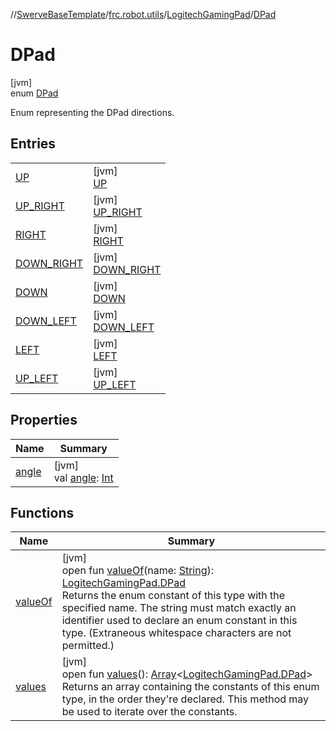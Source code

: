 //[SwerveBaseTemplate](../../../../index.md)/[frc.robot.utils](../../index.md)/[LogitechGamingPad](../index.md)/[DPad](index.md)

# DPad

[jvm]\
enum [DPad](index.md)

Enum representing the DPad directions.

## Entries

| | |
|---|---|
| [UP](-u-p/index.md) | [jvm]<br>[UP](-u-p/index.md) |
| [UP_RIGHT](-u-p_-r-i-g-h-t/index.md) | [jvm]<br>[UP_RIGHT](-u-p_-r-i-g-h-t/index.md) |
| [RIGHT](-r-i-g-h-t/index.md) | [jvm]<br>[RIGHT](-r-i-g-h-t/index.md) |
| [DOWN_RIGHT](-d-o-w-n_-r-i-g-h-t/index.md) | [jvm]<br>[DOWN_RIGHT](-d-o-w-n_-r-i-g-h-t/index.md) |
| [DOWN](-d-o-w-n/index.md) | [jvm]<br>[DOWN](-d-o-w-n/index.md) |
| [DOWN_LEFT](-d-o-w-n_-l-e-f-t/index.md) | [jvm]<br>[DOWN_LEFT](-d-o-w-n_-l-e-f-t/index.md) |
| [LEFT](-l-e-f-t/index.md) | [jvm]<br>[LEFT](-l-e-f-t/index.md) |
| [UP_LEFT](-u-p_-l-e-f-t/index.md) | [jvm]<br>[UP_LEFT](-u-p_-l-e-f-t/index.md) |

## Properties

| Name | Summary |
|---|---|
| [angle](angle.md) | [jvm]<br>val [angle](angle.md): [Int](https://kotlinlang.org/api/latest/jvm/stdlib/kotlin/-int/index.html) |

## Functions

| Name | Summary |
|---|---|
| [valueOf](value-of.md) | [jvm]<br>open fun [valueOf](value-of.md)(name: [String](https://docs.oracle.com/javase/8/docs/api/java/lang/String.html)): [LogitechGamingPad.DPad](index.md)<br>Returns the enum constant of this type with the specified name. The string must match exactly an identifier used to declare an enum constant in this type. (Extraneous whitespace characters are not permitted.) |
| [values](values.md) | [jvm]<br>open fun [values](values.md)(): [Array](https://kotlinlang.org/api/latest/jvm/stdlib/kotlin/-array/index.html)&lt;[LogitechGamingPad.DPad](index.md)&gt;<br>Returns an array containing the constants of this enum type, in the order they're declared. This method may be used to iterate over the constants. |
